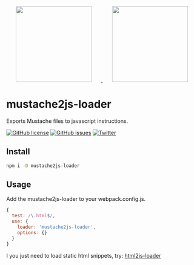 <div align="center">
  <a href="https://github.com/webpack/webpack">
    <img width="200" height="200" vspace="" hspace="25"
      src="https://worldvectorlogo.com/logos/webpack.svg">
  </a>
  <a href="https://mustache.github.io">
    <img width="200" height="200" vspace="" hspace="25"
      src="https://cdn-images-1.medium.com/max/1440/1*lH3QlW2O3G5A_pAhhJU0Dw.jpeg">
  </a>
</div>

# mustache2js-loader

Exports Mustache files to javascript instructions.

[![GitHub license](https://img.shields.io/github/license/LesterGallagher/mustache2js-loader.svg)](https://github.com/LesterGallagher/mustache2js-loader/blob/master/LICENSE.txt)
[![GitHub issues](https://img.shields.io/github/issues/LesterGallagher/mustache2js-loader.svg)](https://github.com/LesterGallagher/mustache2js-loader/issues)
[![Twitter](https://img.shields.io/twitter/url/https/www.npmjs.com/package/mustache2js-loader.svg?style=social)](https://twitter.com/intent/tweet?text=Wow:&url=https%3A%2F%2Fwww.npmjs.com%2Fpackage%2Fmustache2js-loader)


## Install

```bash
npm i -D mustache2js-loader
```

## Usage

Add the mustache2js-loader to your webpack.config.js.

```js
{
  test: /\.html$/,
  use: {
    loader: 'mustache2js-loader',
    options: {}
  }
}
```

I you just need to load static html snippets, try: [html2js-loader](https://www.npmjs.com/package/mustache2js-loader)

